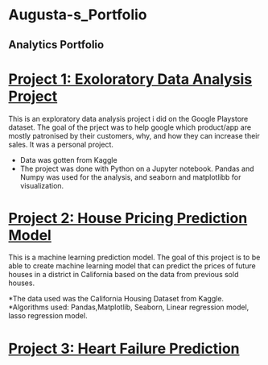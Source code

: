 # Augusta-s_Portfolio
## Analytics Portfolio

# 	[Project 1: Exoloratory Data Analysis Project](https://github.com/AugustNnebuo/EDA-on-Google-Playstore-Dataset-)

This is an exploratory data analysis project i did on the Google Playstore dataset. The goal of the prject was to help google which product/app are mostly patronised by their customers, why, and how they can increase their sales. It was a personal project.

* Data was gotten from Kaggle
* The project was done with Python on a Jupyter notebook. Pandas and Numpy was used for the analysis, and seaborn and matplotlibb for visualization.


# 	[Project 2: House Pricing Prediction Model](https://github.com/AugustNnebuo/Price_Prediction_Model)

This is a machine learning prediction model. The goal of this project is to be able to create machine learning model that can predict the prices of future houses in a district in California based on the data from previous sold houses. 

*The data used was the California Housing Dataset from Kaggle.
*Algorithms used: Pandas,Matplotlib, Seaborn, Linear regression model, lasso regression model.


# 	[Project 3: Heart Failure Prediction](https://github.com/AugustNnebuo/Price_Prediction_Model)
